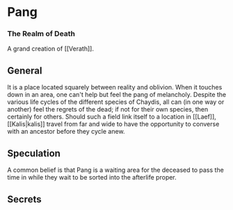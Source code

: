# Pang
### The Realm of Death

A grand creation of [[Verath]].

## General

It is a place located squarely between reality and oblivion.
When it touches down in an area, one can't help but feel the pang of melancholy.
Despite the various life cycles of the different species of Chaydis, all can (in one way or another) feel the regrets of the dead; if not for their own species, then certainly for others.
Should such a field link itself to a location in [[Laef]], [[Kalis|kalis]] travel from far and wide to have the opportunity to converse with an ancestor before they cycle anew.

## Speculation

A common belief is that Pang is a waiting area for the deceased to pass the time in while they wait to be sorted into the afterlife proper.

## Secrets